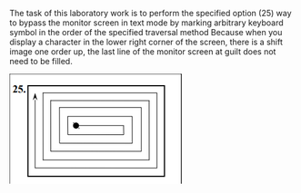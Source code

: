 The task of this laboratory work is to perform the specified option (25)
way to bypass the monitor screen in text mode by marking
arbitrary keyboard symbol in the order of the specified traversal method
Because when you display a character in the lower right corner of the screen, there is a shift
image one order up, the last line of the monitor screen at
guilt does not need to be filled.


![Само условие](https://github.com/xpadx1/ASD_labs/blob/main/Photos/image3.png)
